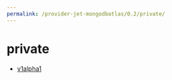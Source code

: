 ```yaml
---
permalink: /provider-jet-mongodbatlas/0.2/private/
---
```


# private



* [v1alpha1](v1alpha1/index.md)